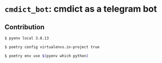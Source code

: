 # `cmdict_bot`: cmdict as a telegram bot

## Contribution

```sh
$ pyenv local 3.8.13

$ poetry config virtualenvs.in-project true

$ poetry env use $(pyenv which python)
```

